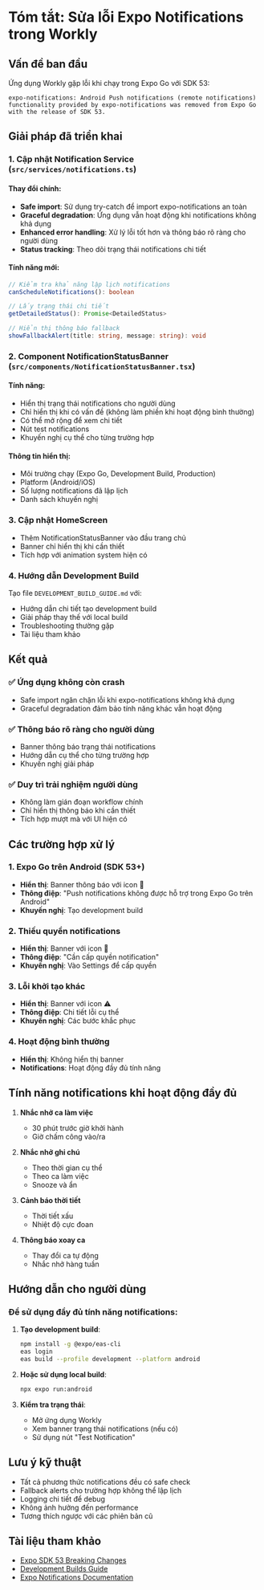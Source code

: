 # Tóm tắt: Sửa lỗi Expo Notifications trong Workly

## Vấn đề ban đầu

Ứng dụng Workly gặp lỗi khi chạy trong Expo Go với SDK 53:
```
expo-notifications: Android Push notifications (remote notifications) functionality provided by expo-notifications was removed from Expo Go with the release of SDK 53.
```

## Giải pháp đã triển khai

### 1. Cập nhật Notification Service (`src/services/notifications.ts`)

#### Thay đổi chính:
- **Safe import**: Sử dụng try-catch để import expo-notifications an toàn
- **Graceful degradation**: Ứng dụng vẫn hoạt động khi notifications không khả dụng
- **Enhanced error handling**: Xử lý lỗi tốt hơn và thông báo rõ ràng cho người dùng
- **Status tracking**: Theo dõi trạng thái notifications chi tiết

#### Tính năng mới:
```typescript
// Kiểm tra khả năng lập lịch notifications
canScheduleNotifications(): boolean

// Lấy trạng thái chi tiết
getDetailedStatus(): Promise<DetailedStatus>

// Hiển thị thông báo fallback
showFallbackAlert(title: string, message: string): void
```

### 2. Component NotificationStatusBanner (`src/components/NotificationStatusBanner.tsx`)

#### Tính năng:
- Hiển thị trạng thái notifications cho người dùng
- Chỉ hiển thị khi có vấn đề (không làm phiền khi hoạt động bình thường)
- Có thể mở rộng để xem chi tiết
- Nút test notifications
- Khuyến nghị cụ thể cho từng trường hợp

#### Thông tin hiển thị:
- Môi trường chạy (Expo Go, Development Build, Production)
- Platform (Android/iOS)
- Số lượng notifications đã lập lịch
- Danh sách khuyến nghị

### 3. Cập nhật HomeScreen

- Thêm NotificationStatusBanner vào đầu trang chủ
- Banner chỉ hiển thị khi cần thiết
- Tích hợp với animation system hiện có

### 4. Hướng dẫn Development Build

Tạo file `DEVELOPMENT_BUILD_GUIDE.md` với:
- Hướng dẫn chi tiết tạo development build
- Giải pháp thay thế với local build
- Troubleshooting thường gặp
- Tài liệu tham khảo

## Kết quả

### ✅ Ứng dụng không còn crash
- Safe import ngăn chặn lỗi khi expo-notifications không khả dụng
- Graceful degradation đảm bảo tính năng khác vẫn hoạt động

### ✅ Thông báo rõ ràng cho người dùng
- Banner thông báo trạng thái notifications
- Hướng dẫn cụ thể cho từng trường hợp
- Khuyến nghị giải pháp

### ✅ Duy trì trải nghiệm người dùng
- Không làm gián đoạn workflow chính
- Chỉ hiển thị thông báo khi cần thiết
- Tích hợp mượt mà với UI hiện có

## Các trường hợp xử lý

### 1. Expo Go trên Android (SDK 53+)
- **Hiển thị**: Banner thông báo với icon 📱
- **Thông điệp**: "Push notifications không được hỗ trợ trong Expo Go trên Android"
- **Khuyến nghị**: Tạo development build

### 2. Thiếu quyền notifications
- **Hiển thị**: Banner với icon 🔔
- **Thông điệp**: "Cần cấp quyền notification"
- **Khuyến nghị**: Vào Settings để cấp quyền

### 3. Lỗi khởi tạo khác
- **Hiển thị**: Banner với icon ⚠️
- **Thông điệp**: Chi tiết lỗi cụ thể
- **Khuyến nghị**: Các bước khắc phục

### 4. Hoạt động bình thường
- **Hiển thị**: Không hiển thị banner
- **Notifications**: Hoạt động đầy đủ tính năng

## Tính năng notifications khi hoạt động đầy đủ

1. **Nhắc nhở ca làm việc**
   - 30 phút trước giờ khởi hành
   - Giờ chấm công vào/ra

2. **Nhắc nhở ghi chú**
   - Theo thời gian cụ thể
   - Theo ca làm việc
   - Snooze và ẩn

3. **Cảnh báo thời tiết**
   - Thời tiết xấu
   - Nhiệt độ cực đoan

4. **Thông báo xoay ca**
   - Thay đổi ca tự động
   - Nhắc nhở hàng tuần

## Hướng dẫn cho người dùng

### Để sử dụng đầy đủ tính năng notifications:

1. **Tạo development build**:
   ```bash
   npm install -g @expo/eas-cli
   eas login
   eas build --profile development --platform android
   ```

2. **Hoặc sử dụng local build**:
   ```bash
   npx expo run:android
   ```

3. **Kiểm tra trạng thái**:
   - Mở ứng dụng Workly
   - Xem banner trạng thái notifications (nếu có)
   - Sử dụng nút "Test Notification"

## Lưu ý kỹ thuật

- Tất cả phương thức notifications đều có safe check
- Fallback alerts cho trường hợp không thể lập lịch
- Logging chi tiết để debug
- Không ảnh hưởng đến performance
- Tương thích ngược với các phiên bản cũ

## Tài liệu tham khảo

- [Expo SDK 53 Breaking Changes](https://blog.expo.dev/expo-sdk-53-is-now-available-6a7e5c8c8e5e)
- [Development Builds Guide](https://docs.expo.dev/development/build/)
- [Expo Notifications Documentation](https://docs.expo.dev/versions/latest/sdk/notifications/)
